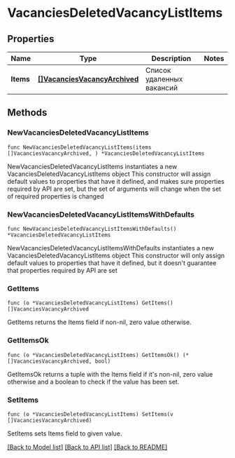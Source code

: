 # VacanciesDeletedVacancyListItems

## Properties

Name | Type | Description | Notes
------------ | ------------- | ------------- | -------------
**Items** | [**[]VacanciesVacancyArchived**](VacanciesVacancyArchived.md) | Список удаленных вакансий | 

## Methods

### NewVacanciesDeletedVacancyListItems

`func NewVacanciesDeletedVacancyListItems(items []VacanciesVacancyArchived, ) *VacanciesDeletedVacancyListItems`

NewVacanciesDeletedVacancyListItems instantiates a new VacanciesDeletedVacancyListItems object
This constructor will assign default values to properties that have it defined,
and makes sure properties required by API are set, but the set of arguments
will change when the set of required properties is changed

### NewVacanciesDeletedVacancyListItemsWithDefaults

`func NewVacanciesDeletedVacancyListItemsWithDefaults() *VacanciesDeletedVacancyListItems`

NewVacanciesDeletedVacancyListItemsWithDefaults instantiates a new VacanciesDeletedVacancyListItems object
This constructor will only assign default values to properties that have it defined,
but it doesn't guarantee that properties required by API are set

### GetItems

`func (o *VacanciesDeletedVacancyListItems) GetItems() []VacanciesVacancyArchived`

GetItems returns the Items field if non-nil, zero value otherwise.

### GetItemsOk

`func (o *VacanciesDeletedVacancyListItems) GetItemsOk() (*[]VacanciesVacancyArchived, bool)`

GetItemsOk returns a tuple with the Items field if it's non-nil, zero value otherwise
and a boolean to check if the value has been set.

### SetItems

`func (o *VacanciesDeletedVacancyListItems) SetItems(v []VacanciesVacancyArchived)`

SetItems sets Items field to given value.



[[Back to Model list]](../README.md#documentation-for-models) [[Back to API list]](../README.md#documentation-for-api-endpoints) [[Back to README]](../README.md)


